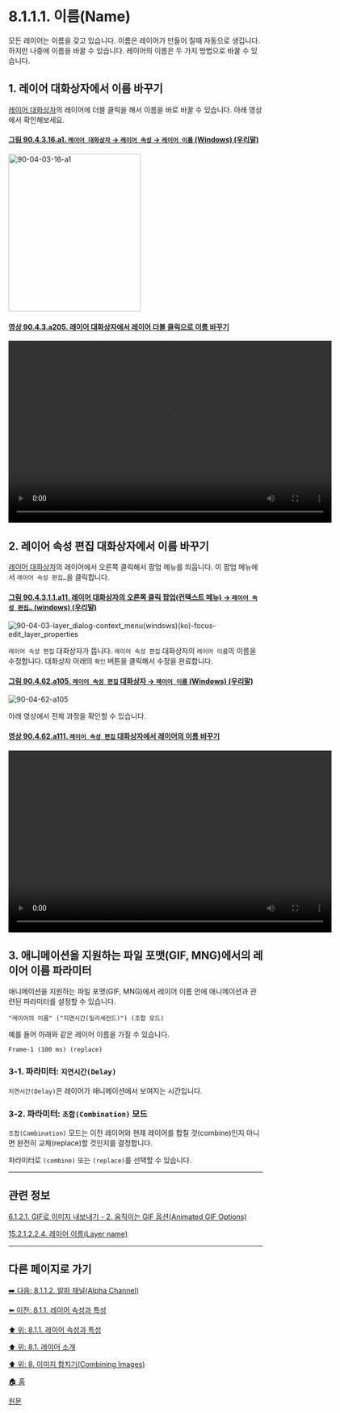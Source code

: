 # 8.1.1.1. 이름(Name)
모든 레이어는 이름을 갖고 있습니다. 이름은 레이어가 만들어 질때 자동으로 생깁니다. 하지만 나중에 이름을 바꿀 수 있습니다. 레이어의 이름은 두 가지 방법으로 바꿀 수 있습니다.

<a id="08-01-01-01-s1"></a>

## 1. 레이어 대화상자에서 이름 바꾸기
[레이어 대화상자](./15-02-01-00-layers_dialog.md)의 레이어에 더블 클릭을 해서 이름을 바로 바꿀 수 있습니다. 아래 영상에서 확인해보세요.

<a id="90-04-03-16-a1"></a>

#### [그림 90.4.3.16.a1. `레이어 대화상자` → `레이어 속성` → `레이어 이름` (Windows) (우리말)](./90-04-0003-016-layer_name.md#90-04-03-16-a1)
<img width="262" height="312" alt="90-04-03-16-a1" src="https://github.com/wonder13662/gimp/assets/15767104/4eae5fa4-0189-4b0c-92e0-419620e4c3c0" />

<a id="90-04-03-a205"></a>

#### [영상 90.4.3.a205. 레이어 대화상자에서 레이어 더블 클릭으로 이름 바꾸기](./90-04-0003-000-layers.md#90-04-03-a205)
<video controls="controls" width="640" height="360" src="https://github.com/wonder13662/gimp/assets/15767104/95a3c67c-426e-4a07-a758-63098453ae03"></video>

<a id="08-01-01-01-s2"></a>

## 2. 레이어 속성 편집 대화상자에서 이름 바꾸기 
[레이어 대화상자](./15-02-01-00-layers_dialog.md)의 레이어에서 오른쪽 클릭해서 팝업 메뉴를 띄웁니다. 이 팝업 메뉴에서 `레이어 속성 편집…`을 클릭합니다.

<a id="90-04-03-01-01-a11"></a>

#### [그림 90.4.3.1.1.a11. 레이어 대화상자의 오른쪽 클릭 팝업(컨텍스트 메뉴) → `레이어 속성 편집…` (windows) (우리말)](./90-04-0003-001-001-edit_layer_attributes.md#90-04-03-01-01-a11)
![90-04-03-layer_dialog-context_menu(windows)(ko)-focus-edit_layer_properties](https://github.com/wonder13662/gimp/assets/15767104/00f2273c-924c-4429-b216-aff875a26734)

`레이어 속성 편집` 대화상자가 뜹니다. `레이어 속성 편집` 대화상자의 `레이어 이름`의 이름을 수정합니다. 대화상자 아래의 `확인` 버튼을 클릭해서 수정을 완료합니다.

<a id="90-04-62-a105"></a>

#### [그림 90.4.62.a105. `레이어 속성 편집` 대화상자 → `레이어 이름` (Windows) (우리말)](./90-04-0062-edit_layer_attributes.md#90-04-62-a105)
![90-04-62-a105](https://github.com/wonder13662/gimp/assets/15767104/20633024-7d4c-4357-9de9-1e5a8e0c29c4)

아래 영상에서 전체 과정을 확인할 수 있습니다.

<a id="90-04-62-a111"></a>

#### [영상 90.4.62.a111. `레이어 속성 편집` 대화상자에서 레이어의 이름 바꾸기 ](./90-04-0062-edit_layer_attributes.md#90-04-62-a111)
<video controls="controls" width="640" height="360" src="https://github.com/wonder13662/gimp/assets/15767104/d5a4bc9d-fee8-4487-9682-c06bc495b71f"></video>

<a id="08-01-01-01-s3"></a>

## 3. 애니메이션을 지원하는 파일 포맷(GIF, MNG)에서의 레이어 이름 파라미터

애니메이션을 지원하는 파일 포맷(GIF, MNG)에서 레이어 이름 안에 애니메이션과 관련된 파라미터를 설정할 수 있습니다.

```
"레이어의 이름" ("지연시간(밀리세컨드)") (조합 모드)
```

예를 들어 아래와 같은 레이어 이름을 가질 수 있습니다.

```
Frame-1 (100 ms) (replace)
```

### 3-1. 파라미터: `지연시간(Delay)`
`지연시간(Delay)`은 레이어가 애니메이션에서 보여지는 시간입니다.

### 3-2. 파라미터: `조합(Combination)` 모드
`조합(Combination)` 모드는 이전 레이어와 현재 레이어를 합칠 것(combine)인지 아니면 완전히 교체(replace)할 것인지를 결정합니다.

파라미터로 `(combine)` 또는 `(replace)`를 선택할 수 있습니다.

***

## 관련 정보

[6.1.2.1. GIF로 이미지 내보내기 - 2. 움직이는 GIF 옵션(Animated GIF Options)](./06-01-02-01-export_image_as_gif.md#06-01-02-01-s2)

[15.2.1.2.2.4. 레이어 이름(Layer name)](./15-02-01-02-02-04-layer_name.md)

***

## 다른 페이지로 가기

[➡️ 다음: 8.1.1.2. 알파 채널(Alpha Channel)](./08-01-01-02-alpha_channel.md)

[⬅️ 이전: 8.1.1. 레이어 속성과 특성](./08-01-01-00-layer_properties.md)

[⬆️ 위: 8.1.1. 레이어 속성과 특성](./08-01-01-00-layer_properties.md)

[⬆️ 위: 8.1. 레이어 소개](./08-01-00-introduction-to-layers.md)

[⬆️ 위: 8. 이미지 합치기(Combining Images)](./08-00-combining-images.md)

[🏠 홈](./00-home.md)

[원문](https://docs.gimp.org/2.10/ko/gimp-image-combining.html#gimp-layer-properties)
